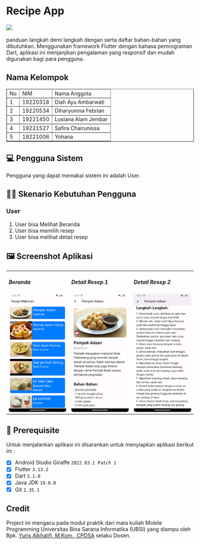 # Recipe App
<img src="assets/img/logo_ubsi.png" width="200px"><br>

panduan langkah demi langkah dengan serta daftar bahan-bahan yang dibutuhkan. Menggunakan framework Flutter dengan bahasa pemrograman Dart, aplikasi ini menjanjikan pengalaman yang responsif dan mudah digunakan bagi para pengguna.

## Nama Kelompok
<table border="1">
  <thead>
    <tr>
      <td>No</td>
      <td>NIM</td>
      <td>Nama Anggota</td>
    </tr>
  <thead>
  <tbody>
    <tr>
      <td>1</td>
      <td>19220318</td>
      <td>Diah Ayu Ambarwati</td>
    </tr>
    <tr>
      <td>2</td>
      <td>19220534</td>
      <td>Diharyumna Febrian</td>
    </tr>
    <tr>
      <td>3</td>
      <td>19221450</td>
      <td>Lusiana Alam Jembar</td>
    </tr>
    <tr>
      <td>4</td>
      <td>19221527</td>
      <td>Safira Chairunissa</td>
    </tr>
    <tr>
    <td>5</td>
    <td>19221006</td>
    <td>Yohana</td>    
    </tr>
  </tbody>
</table>

## 💻 Pengguna Sistem
Pengguna yang dapat memakai sistem ini adalah User.

## 👨‍💻 Skenario Kebutuhan Pengguna

### User
<ol>
  <li>User bisa Melihat Beranda</li>
  <li>User bisa memilih resep</li>
  <li>User bisa melihat detail resep</li>
</ol>

## 🖼 Screenshot Aplikasi
<table width="100%">
  <tbody>
    <tr>
      <td width="33%">
        <h5>Beranda</h5>
        <img src="assets/beranda.png"><br>
      </td>
      <td width="33%">
        <h5>Detail Resep 1</h5>
        <img src="assets/detail1.png">
      </td>
      <td width="33%">
        <h5>Detail Resep 2</h5>
        <img src="assets/detail2.png">
      </td>
    </tr>
  </tbody>
</table>
<!-- Boleh tambahkan jumlah screenshot lebih dari 3 gambar agar lebih lengkap dalam pengenalan aplikasinya -->

## 📝 Prerequisite
Untuk menjalankan aplikasi ini disarankan untuk menyiapkan aplikasi berikut ini :
- [x] Android Studio Giraffe <code>2022.03.1 Patch 1</code>
- [x] Flutter <code>3.13.2</code>
- [x] Dart <code>3.1.0</code>
- [x] Java JDK <code>19.0.0</code>
- [x] Git <code>2.35.1</code>

## Credit
Project ini mengacu pada modul praktik dari mata kuliah Mobile Programming Universitas Bina Sarana Informatika (UBSI) yang diampu oleh Bpk. <a href="https://github.com/yuris60">Yuris Alkhalifi, M.Kom., CPDSA</a> selaku Dosen.